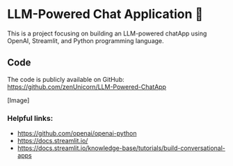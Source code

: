 # LLM-Powered Chat Application 🤖 

This is a project focusing on building an LLM-powered chatApp using OpenAI, Streamlit, and Python programming language.

## Code 
The code is publicly available on GitHub: https://github.com/zenUnicorn/LLM-Powered-ChatApp

[Image]

### Helpful links:
- https://github.com/openai/openai-python
- https://docs.streamlit.io/
- https://docs.streamlit.io/knowledge-base/tutorials/build-conversational-apps
